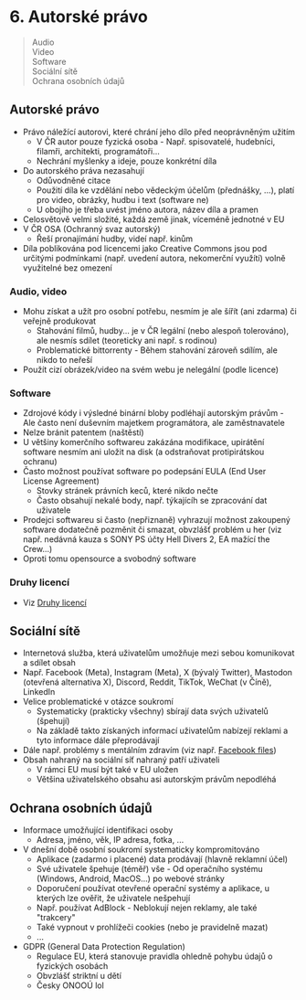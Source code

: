 # 6. Autorské právo

> Audio \
> Video \
> Software \
> Sociální sítě \
> Ochrana osobních údajů

## Autorské právo

- Právo náležící autorovi, které chrání jeho dílo před neoprávněným užitím
  - V ČR autor pouze fyzická osoba - Např. spisovatelé, hudebníci, filamři, architekti, programátoři...
  - Nechrání myšlenky a ideje, pouze konkrétní díla
- Do autorského práva nezasahují
  - Odůvodněné citace
  - Použití díla ke vzdělání nebo vědeckým účelům (přednášky, ...), platí pro video, obrázky, hudbu i text (software ne)
  - U obojího je třeba uvést jméno autora, název díla a pramen
- Celosvětově velmi složité, každá země jinak, víceméně jednotné v EU
- V ČR OSA (Ochranný svaz autorský)
  - Řeší pronajímání hudby, videí např. kinům
- Díla poblikována pod licencemi jako Creative Commons jsou pod určitými podmínkami (např. uvedení autora, nekomerční využítí) volně využitelné bez omezení

### Audio, video

- Mohu získat a užít pro osobní potřebu, nesmím je ale šířít (ani zdarma) či veřejně produkovat
  - Stahování filmů, hudby... je v ČR legální (nebo alespoň tolerováno), ale nesmís sdílet (teoreticky ani např. s rodinou)
  - Problematické bittorrenty - Během stahování zároveň sdílím, ale nikdo to neřeší
- Použít cizí obrázek/video na svém webu je nelegální (podle licence)

### Software

- Zdrojové kódy i výsledné binární bloby podléhají autorským právům - Ale často není duševním majetkem programátora, ale zaměstnavatele
- Nelze bránit patentem (naštěstí)
- U většiny komerčního softwareu zakázána modifikace, upirátění software nesmím ani uložit na disk (a odstraňovat protipirátskou ochranu)
- Často možnost používat software po podepsání EULA (End User License Agreement)
  - Stovky stránek právních keců, které nikdo nečte
  - Často obsahují nekalé body, např. týkajícíh se zpracování dat uživatele
- Prodejci softwareu si často (nepřiznaně) vyhrazují možnost zakoupený software dodatečně pozměnit či smazat, obvzlášť problém u her (viz např. nedávná kauza s SONY PS účty Hell Divers 2, EA mažící the Crew...)
- Oproti tomu opensource a svobodný software

### Druhy licencí

- Viz [Druhy licencí](../2/_.md#druhy-licenc%C3%AD)

## Sociální sítě

- Internetová služba, která uživatelům umožňuje mezi sebou komunikovat a sdílet obsah
- Např. Facebook (Meta), Instagram (Meta), X (bývalý Twitter), Mastodon (otevřená alternativa X), Discord, Reddit, TikTok, WeChat (v Číně), LinkedIn
- Velice problematické v otázce soukromí
  - Systematicky (prakticky všechny) sbírají data svých uživatelů (špehují)
  - Na základě takto získaných informací uživatelům nabízejí reklami a tyto informace dále přeprodávají
- Dále např. problémy s mentálním zdravím (viz např. [Facebook files](https://www.youtube.com/watch?v=vAsgcRzvytc))
- Obsah nahraný na sociální síť nahraný patří uživateli
  - V rámci EU musí být také v EU uložen
  - Většina uživatelského obsahu asi autorským právům nepodléhá

## Ochrana osobních údajů

- Informace umožňující identifikaci osoby
  - Adresa, jméno, věk, IP adresa, fotka, ...
- V dnešní době osobní soukromí systematicky kompromitováno
  - Aplikace (zadarmo i placené) data prodávají (hlavně reklamní účel)
  - Své uživatele špehuje (téměř) vše - Od operačního systému (Windows, Android, MacOS...) po webové stránky
  - Doporučení používat otevřené operační systémy a aplikace, u kterých lze ověřit, že uživatele nešpehují
  - Např. používat AdBlock - Neblokují nejen reklamy, ale také "trakcery"
  - Také vypnout v prohlížeči cookies (nebo je pravidelně mazat)
  - ...
- GDPR (General Data Protection Regulation)
  - Regulace EU, která stanovuje pravidla ohledně pohybu údajů o fyzických osobách
  - Obvzlášť striktní u dětí
  - Česky ONOOÚ lol
